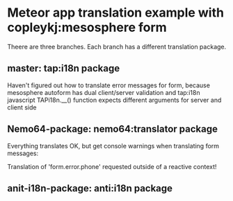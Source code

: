 # Meteor app translation example with copleykj:mesosphere form

Theere are three branches. Each branch has a different translation package.

## master: tap:i18n package 
Haven't figured out how to translate error messages for form, 
because mesosphere autoform has dual client/server validation 
and tap:i18n javascript TAPi18n.__() function expects different
arguments for server and client side
## Nemo64-package: nemo64:translator package
Everything translates OK, but get console warnings when translating
form messages:

Translation of 'form.error.phone' requested outside of a reactive context!
## anit-i18n-package: anti:i18n package

